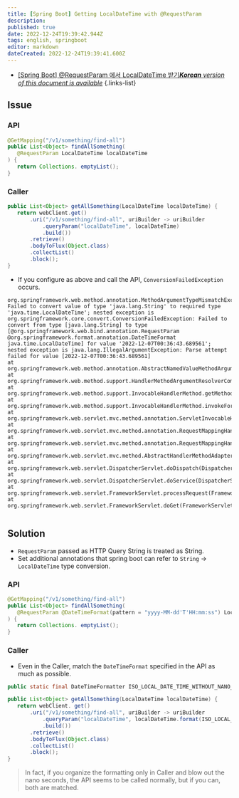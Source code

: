 ```yaml
---
title: [Spring Boot] Getting LocalDateTime with @RequestParam
description: 
published: true
date: 2022-12-24T19:39:42.944Z
tags: english, springboot
editor: markdown
dateCreated: 2022-12-24T19:39:41.600Z
---
```


- [[Spring Boot] @RequestParam 에서 LocalDateTime 받기***Korean** version of this document is available*](/ko/dev/Java/Spring/Get-LocalDateTime-from-spring-boot-RequestParam)
{.links-list}

## Issue

### API
```java
@GetMapping("/v1/something/find-all")
public List<Object> findAllSomething(
   @RequestParam LocalDateTime localDateTime
) {
   return Collections. emptyList();
}
```

### Caller

```java
public List<Object> getAllSomething(LocalDateTime localDateTime) {
   return webClient.get()
       .uri("/v1/something/find-all", uriBuilder -> uriBuilder
           .queryParam("localDateTime", localDateTime)
           .build())
       .retrieve()
       .bodyToFlux(Object.class)
       .collectList()
       .block();
}
```

- If you configure as above and call the API, `ConversionFailedException` occurs.

```
org.springframework.web.method.annotation.MethodArgumentTypeMismatchException: Failed to convert value of type 'java.lang.String' to required type 'java.time.LocalDateTime'; nested exception is org.springframework.core.convert.ConversionFailedException: Failed to convert from type [java.lang.String] to type [@org.springframework.web.bind.annotation.RequestParam @org.springframework.format.annotation.DateTimeFormat java.time.LocalDateTime] for value '2022-12-07T00:36:43.689561'; nested exception is java.lang.IllegalArgumentException: Parse attempt failed for value [2022-12-07T00:36:43.689561]
at org.springframework.web.method.annotation.AbstractNamedValueMethodArgumentResolver.resolveArgument(AbstractNamedValueMethodArgumentResolver.java:133)
at org.springframework.web.method.support.HandlerMethodArgumentResolverComposite.resolveArgument(HandlerMethodArgumentResolverComposite.java:122)
at org.springframework.web.method.support.InvocableHandlerMethod.getMethodArgumentValues(InvocableHandlerMethod.java:179)
at org.springframework.web.method.support.InvocableHandlerMethod.invokeForRequest(InvocableHandlerMethod.java:146)
at org.springframework.web.servlet.mvc.method.annotation.ServletInvocableHandlerMethod.invokeAndHandle(ServletInvocableHandlerMethod.java:117)
at org.springframework.web.servlet.mvc.method.annotation.RequestMappingHandlerAdapter.invokeHandlerMethod(RequestMappingHandlerAdapter.java:895)
at org.springframework.web.servlet.mvc.method.annotation.RequestMappingHandlerAdapter.handleInternal(RequestMappingHandlerAdapter.java:808)
at org.springframework.web.servlet.mvc.method.AbstractHandlerMethodAdapter.handle(AbstractHandlerMethodAdapter.java:87)
at org.springframework.web.servlet.DispatcherServlet.doDispatch(DispatcherServlet.java:1067)
at org.springframework.web.servlet.DispatcherServlet.doService(DispatcherServlet.java:963)
at org.springframework.web.servlet.FrameworkServlet.processRequest(FrameworkServlet.java:1006)
at org.springframework.web.servlet.FrameworkServlet.doGet(FrameworkServlet.java:898)
  
```

## Solution

- `RequestParam` passed as HTTP Query String is treated as String.
- Set additional annotations that spring boot can refer to `String` -> `LocalDateTime` type conversion.

### API
```java
@GetMapping("/v1/something/find-all")
public List<Object> findAllSomething(
   @RequestParam @DateTimeFormat(pattern = "yyyy-MM-dd'T'HH:mm:ss") LocalDateTime localDateTime
) {
   return Collections. emptyList();
}
```

### Caller

- Even in the Caller, match the `DateTimeFormat` specified in the API as much as possible.

```java
public static final DateTimeFormatter ISO_LOCAL_DATE_TIME_WITHOUT_NANO_FORMATTER = DateTimeFormatter.ofPattern("yyyy-MM-dd'T'HH:mm:ss");

public List<Object> getAllSomething(LocalDateTime localDateTime) {
   return webClient. get()
       .uri("/v1/something/find-all", uriBuilder -> uriBuilder
           .queryParam("localDateTime", localDateTime.format(ISO_LOCAL_DATE_TIME_WITHOUT_NANO_FORMATTER))
           .build())
       .retrieve()
       .bodyToFlux(Object.class)
       .collectList()
       .block();
}
```

> In fact, if you organize the formatting only in Caller and blow out the nano seconds, the API seems to be called normally, but if you can, both are matched.